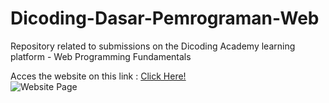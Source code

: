 # Dicoding-Dasar-Pemrograman-Web
Repository related to submissions on the Dicoding Academy learning platform - Web Programming Fundamentals

Acces the website on this link : <a href="https://dasar-pemrograman-web.netlify.app/">Click Here!</a>
<br>
![Website Page](https://github.com/rizkimaul470/Dicoding-Dasar-Pemrograman-Web/blob/main/website-page.png?raw=true)
